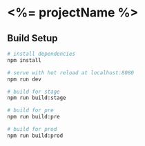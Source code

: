 # <%= projectName %>

## Build Setup

``` bash
# install dependencies
npm install

# serve with hot reload at localhost:8080
npm run dev

# build for stage
npm run build:stage

# build for pre
npm run build:pre

# build for prod
npm run build:prod


